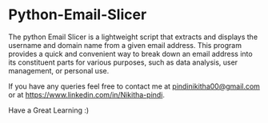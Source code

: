 # Python-Email-Slicer

The python Email Slicer is a lightweight script that extracts and displays the username and domain name from a given email address. This program provides a quick and convenient way to break down an email address into its constituent parts for various purposes, such as data analysis, user management, or personal use.

If you have any queries feel free to contact me at pindinikitha00@gmail.com or at https://www.linkedin.com/in/Nikitha-pindi.

Have a Great Learning :)
